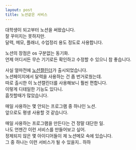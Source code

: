 ```yaml
---
layout: post
title: 노션같은 서비스
---
```


대학생이 되고부터 노션을 써왔습니다.  
잘 꾸미지는 못하지만.  
달력, 메모, 플래너, 수업정리 용도 정도로 사용합니다.   

노션의 장점은 os 구분없는 동기화.  
언제 어디서든 무슨 기기로든 확인하고 수정할 수 있으니 참 좋습니다.

사실 얼마전에 [노션캘린더](https://www.notion.so/ko-kr/product/calendar)가 출시되었습니다.  
노션페이지에서 달력을 사용하는 건 좀 번거로웠는데.  
따로 출시한 이 노션캘린더를 사용해보니 훨씬 편합니다.  
이렇게 디테일한 기능도 있다니.  
흠칫할때가 많았습니다.  

매일 사용하는 몇 안되는 프로그램 중 하나인 노션.  
앞으로도 평생 사용할 것 같습니다.  

매일 사용하는 프로그램을 만든다는 건 정말 대단한 일.  
나도 언젠간 이런 서비스를 만들어보고 싶어.  
정제되지 않은 몇 아이디어들이 제 노션메모 속에 있습니다.  
그 중 하나는 이런 서비스가 될 수 있을지.. 하하  
